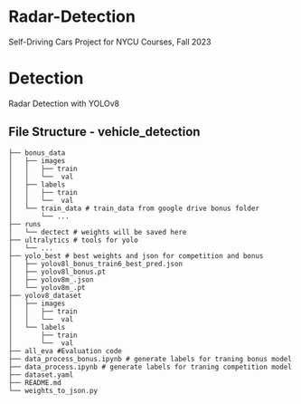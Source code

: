 # Radar-Detection
Self-Driving Cars Project for NYCU Courses, Fall 2023
# Detection
Radar Detection with YOLOv8

## File Structure - vehicle_detection
```
├── bonus_data
│   ├── images
│   │   ├── train
│   │   └──  val
│   ├── labels
│   │   ├── train
│   │   └──  val
│   └── train_data # train_data from google drive bonus folder
│       └── ...
├── runs
│   └── dectect # weights will be saved here
├── ultralytics # tools for yolo
│   └── ...
├── yolo_best # best weights and json for competition and bonus
│   ├── yolov8l_bonus_train6_best_pred.json
│   ├── yolov8l_bonus.pt
│   ├── yolov8m_.json
│   └── yolov8m_.pt
├── yolov8_dataset
│   ├── images
│   │   ├── train
│   │   └──  val
│   └── labels
│       ├── train
│       └──  val
├── all_eva #Evaluation code
├── data_process_bonus.ipynb # generate labels for traning bonus model
├── data_process.ipynb # generate labels for traning competition model
├── dataset.yaml
├── README.md
└── weights_to_json.py

```
